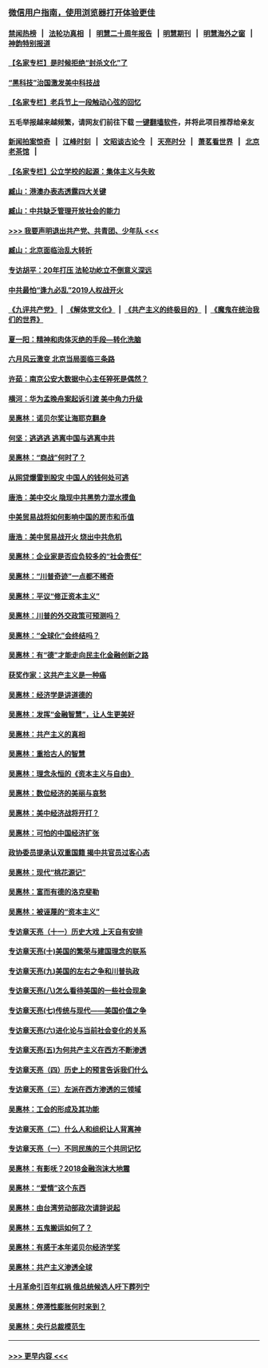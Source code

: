 ### [微信用户指南，使用浏览器打开体验更佳](https://github.com/gfw-breaker/banned-news1/blob/master/indexes/wechat-guide.md?t=0)
#### [禁闻热榜](热点新闻.md?t=0)  &nbsp;&nbsp;|&nbsp;&nbsp; [法轮功真相](https://github.com/gfw-breaker/truth/blob/master/README.md?t=0) &nbsp;&nbsp;|&nbsp;&nbsp; [明慧二十周年报告](https://github.com/gfw-breaker/mh-reports/blob/master/README.md?t=0) &nbsp;&nbsp;|&nbsp;&nbsp;[明慧期刊](https://github.com/gfw-breaker/mh-qikan) &nbsp;&nbsp;|&nbsp;&nbsp; [明慧海外之窗](https://github.com/gfw-breaker/mh-news/blob/master/README.md?t=0) &nbsp;&nbsp;|&nbsp;&nbsp; [神韵特别报道](https://github.com/gfw-breaker/mh-news/blob/master/shenyun.md?t=0)
#### [【名家专栏】是时候拒绝“封杀文化”了](../pages/nsc423/n11814093.md?t=02131344) 
#### [“黑科技”治国激发美中科技战](../pages/nsc423/n11638056.md?t=02131344) 
#### [【名家专栏】老兵节上一段触动心弦的回忆](../pages/nsc423/n11646016.md?t=02131344) 
#### 五毛举报越来越频繁，请网友们前往下载 [一键翻墙软件](https://github.com/gfw-breaker/ssr-accounts)，并将此项目推荐给亲友
#### [新闻拍案惊奇](https://github.com/gfw-breaker/banned-news1/blob/master/pages/link4.md) &nbsp;&nbsp;|&nbsp;&nbsp; [江峰时刻](https://github.com/gfw-breaker/banned-news1/blob/master/pages/link4.md) &nbsp;&nbsp;|&nbsp;&nbsp; [文昭谈古论今](https://github.com/gfw-breaker/banned-news1/blob/master/pages/link4.md) &nbsp;&nbsp;|&nbsp;&nbsp; [天亮时分](https://github.com/gfw-breaker/banned-news1/blob/master/pages/link4.md) &nbsp;&nbsp;|&nbsp;&nbsp; [萧茗看世界](https://github.com/gfw-breaker/banned-news1/blob/master/pages/link4.md) &nbsp;&nbsp;|&nbsp;&nbsp; [北京老茶馆](https://github.com/gfw-breaker/banned-news1/blob/master/pages/link4.md) &nbsp;&nbsp;|&nbsp;&nbsp; 
#### [【名家专栏】公立学校的起源：集体主义与失败](../pages/nsc423/n11601833.md?t=02131344) 
#### [臧山：港澳办表态透露四大关键](../pages/nsc423/n11421628.md?t=02131344) 
#### [臧山：中共缺乏管理开放社会的能力](../pages/nsc423/n11407457.md?t=02131344) 
#### [>>> 我要声明退出共产党、共青团、少年队 <<<](https://github.com/begood0513/goodnews/blob/master/quit/letter.md) 
#### [臧山：北京面临治乱大转折](../pages/nsc423/n11406895.md?t=02131344) 
#### [专访胡平：20年打压 法轮功屹立不倒意义深远](../pages/nsc423/n11398800.md?t=02131344) 
#### [中共最怕“逢九必乱”2019人权战开火](../pages/nsc423/n11385248.md?t=02131344) 
#### [《九评共产党》](https://github.com/begood0513/9ping.md/blob/master/README.md) &nbsp;|&nbsp; [《解体党文化》](../../../../jtdwh.md/blob/master/README.md)  &nbsp;|&nbsp; [《共产主义的终极目的》](../../../../gczydzjmd.md/blob/master/README.md) &nbsp;|&nbsp; [《魔鬼在统治我们的世界》](../../../../mgztzwmdsj.md/blob/master/README.md) 
#### [夏一阳：精神和肉体灭绝的手段—转化洗脑](../pages/nsc423/n11368250.md?t=02131344) 
#### [六月风云激变 北京当局面临三条路](../pages/nsc423/n11313668.md?t=02131344) 
#### [许茹：南京公安大数据中心主任猝死是偶然？](../pages/nsc423/n11064744.md?t=02131344) 
#### [横河：华为孟晚舟案起诉引渡 美中角力升级](../pages/nsc423/n11027230.md?t=02131344) 
#### [吴惠林：诺贝尔奖让海耶克翻身](../pages/nsc423/n10890049.md?t=02131344) 
#### [何坚：逃逃逃 逃离中国与逃离中共](../pages/nsc423/n10592891.md?t=02131344) 
#### [吴惠林：“商战”何时了？](../pages/nsc423/n10573558.md?t=02131344) 
#### [从网贷爆雷到股灾 中国人的钱何处可逃](../pages/nsc423/n10572800.md?t=02131344) 
#### [唐浩：美中交火 隐现中共黑势力混水摸鱼](../pages/nsc423/n10544040.md?t=02131344) 
#### [中美贸易战将如何影响中国的房市和币值](../pages/nsc423/n10543697.md?t=02131344) 
#### [唐浩：美中贸易战开火 烧出中共危机](../pages/nsc423/n10540126.md?t=02131344) 
#### [吴惠林：企业家是否应负较多的“社会责任”](../pages/nsc423/n10535022.md?t=02131344) 
#### [吴惠林：“川普奇迹”一点都不稀奇](../pages/nsc423/n10512808.md?t=02131344) 
#### [吴惠林：平议“修正资本主义”](../pages/nsc423/n10495724.md?t=02131344) 
#### [吴惠林：川普的外交政策可预测吗？](../pages/nsc423/n10462387.md?t=02131344) 
#### [吴惠林：“全球化”会终结吗？](../pages/nsc423/n10452838.md?t=02131344) 
#### [吴惠林：有“德”才能走向民主化金融创新之路](../pages/nsc423/n10432292.md?t=02131344) 
#### [获奖作家：这共产主义是一种癌](../pages/nsc423/n10431541.md?t=02131344) 
#### [吴惠林：经济学是讲道德的](../pages/nsc423/n10398014.md?t=02131344) 
#### [吴惠林：发挥“金融智慧”，让人生更美好](../pages/nsc423/n10375019.md?t=02131344) 
#### [吴惠林：共产主义的真相](../pages/nsc423/n10351394.md?t=02131344) 
#### [吴惠林：重拾古人的智慧](../pages/nsc423/n10337691.md?t=02131344) 
#### [吴惠林：理念永恒的《资本主义与自由》](../pages/nsc423/n10316274.md?t=02131344) 
#### [吴惠林：数位经济的美丽与哀愁](../pages/nsc423/n10292946.md?t=02131344) 
#### [吴惠林：美中经济战将开打？](../pages/nsc423/n10258825.md?t=02131344) 
#### [吴惠林：可怕的中国经济扩张](../pages/nsc423/n10219147.md?t=02131344) 
#### [政协委员提承认双重国籍 揭中共官员过客心态](../pages/nsc423/n10208809.md?t=02131344) 
#### [吴惠林：现代“桃花源记”](../pages/nsc423/n10185234.md?t=02131344) 
#### [吴惠林：富而有德的洛克斐勒](../pages/nsc423/n10142264.md?t=02131344) 
#### [吴惠林：被诬蔑的“资本主义”](../pages/nsc423/n10124816.md?t=02131344) 
#### [专访章天亮（十一）历史大戏 上天自有安排](../pages/nsc423/n10094905.md?t=02131344) 
#### [专访章天亮(十)美国的繁荣与建国理念的联系](../pages/nsc423/n10094899.md?t=02131344) 
#### [专访章天亮(九)美国的左右之争和川普执政](../pages/nsc423/n10094889.md?t=02131344) 
#### [专访章天亮(八)怎么看待美国的一些社会现象](../pages/nsc423/n10094857.md?t=02131344) 
#### [专访章天亮(七)传统与现代——美国价值之争](../pages/nsc423/n10093140.md?t=02131344) 
#### [专访章天亮(六)进化论与当前社会变化的关系](../pages/nsc423/n10092036.md?t=02131344) 
#### [专访章天亮(五)为何共产主义在西方不断渗透](../pages/nsc423/n10083620.md?t=02131344) 
#### [专访章天亮（四）历史上的预言告诉我们什么](../pages/nsc423/n10083606.md?t=02131344) 
#### [专访章天亮（三）左派在西方渗透的三领域](../pages/nsc423/n10081115.md?t=02131344) 
#### [吴惠林：工会的形成及其功能](../pages/nsc423/n10080633.md?t=02131344) 
#### [专访章天亮（二）什么人和组织让人背离神](../pages/nsc423/n10076637.md?t=02131344) 
#### [专访章天亮（一）不同民族的三个共同记忆](../pages/nsc423/n10074188.md?t=02131344) 
#### [吴惠林：有影呒？2018金融泡沫大地震](../pages/nsc423/n10040534.md?t=02131344) 
#### [吴惠林：“爱情”这个东西](../pages/nsc423/n10019423.md?t=02131344) 
#### [吴惠林：由台湾劳动部政次请辞说起](../pages/nsc423/n9979679.md?t=02131344) 
#### [吴惠林：五鬼搬运如何了？](../pages/nsc423/n9925338.md?t=02131344) 
#### [吴惠林：有感于本年诺贝尔经济学奖](../pages/nsc423/n9871883.md?t=02131344) 
#### [吴惠林：共产主义渗透全球](../pages/nsc423/n9812748.md?t=02131344) 
#### [十月革命引百年红祸 俄总统候选人吁下葬列宁](../pages/nsc423/n9810182.md?t=02131344) 
#### [吴惠林：停滞性膨胀何时来到？](../pages/nsc423/n9764136.md?t=02131344) 
#### [吴惠林：央行总裁模范生](../pages/nsc423/n9728134.md?t=02131344) 

----
#### [ >>> 更早内容 <<< ](../indexes/nsc423-earlier.md)
